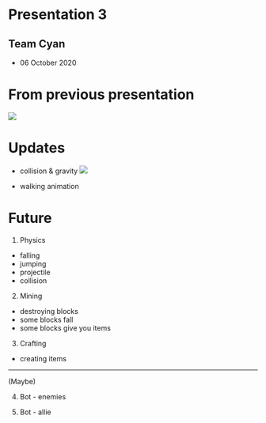 # Presentation 3

## Team Cyan

- 06 October 2020

# From previous presentation

 ![ ](../week3-presentation/gifs/InitialGameRecording.gif)


# Updates

- collision & gravity
 ![ ](../week4-presentation/GravityAndCollision.gif)



- walking animation



# Future

1) Physics 

- falling 
- jumping 
- projectile
- collision 

2) Mining

- destroying blocks
- some blocks fall 
- some blocks give you items

3) Crafting

- creating items

---

(Maybe)

4) Bot - enemies

5) Bot - allie